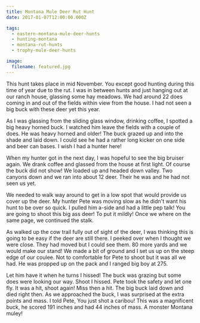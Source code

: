 ```yaml
---
title: Montana Mule Deer Rut Hunt
date: 2017-01-07T12:00:00.000Z

tags:
  - eastern-montana-mule-deer-hunts
  - hunting-montana
  - montana-rut-hunts
  - trophy-mule-deer-hunts

image:
  filename: featured.jpg
---
```


This hunt takes place in mid November. You except good hunting during this time of year due to the rut. I was in between hunts and just hanging out at our ranch house, glassing some hay meadows. We had around 22 does coming in and out of the fields within view from the house. I had not seen a big buck with these deer yet this year.

As I was glassing from the sliding glass window, drinking coffee, I spotted a big heavy horned buck. I watched him leave the fields with a couple of does. He was heavy horned and older! The buck grazed up and into the shade and laid down. I could see he had a rather long kicker on one side and beer can bases. I wish I had a hunter here!

When my hunter got in the next day, I was hopeful to see the big bruiser again. We drank coffee and glassed from the house at first light. Of course the buck did not show! We loaded up and headed down valley. Two canyons down and we ran into about 12 deer. Their he was and he had not seen us yet.

We needed to walk way around to get in a low spot that would provide us cover up the deer. My hunter Pete was moving slow as he didn't want his hunt to be over so quick. I pulled him a-side and had a little pep talk! You are going to shoot this big ass deer! To put it mildly! Once we where on the same page, we continued the stalk.

As walked up the cow trail fully out of sight of the deer, I was thinking this is going to be easy if the deer are still there. I peeked over when I thought we were close. They had moved but I could see them. 80 more yards and we would make our stand! We made a bit of ground and I set us up on the steep edge of our coulee. Not to comfortable for Pete to shoot but it was all we had. He was propped up on the pack and I ranged big boy at 275.

Let him have it when he turns I hissed! The buck was grazing but some does were looking our way. Shoot I hissed. Pete took the safety and let one fly. It was a hit, shoot again! Miss then a hit. The big buck laid down and died right then. As we approached the buck, I was surprised at the extra points and mass. I told Pete, You just shot a caribou! This was a magnificent buck, he scored 191 inches and had 44 inches of mass. A monster Montana muley!
